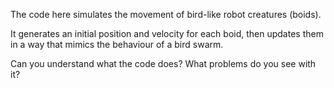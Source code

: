 The code here simulates the movement of bird-like robot creatures (boids).

It generates an initial position and velocity for each boid,
then updates them in a way that mimics the behaviour of a bird swarm.

Can you understand what the code does? What problems do you see with it?
